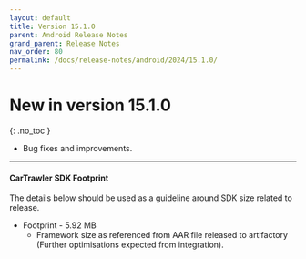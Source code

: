```yaml
---
layout: default
title: Version 15.1.0
parent: Android Release Notes
grand_parent: Release Notes
nav_order: 80
permalink: /docs/release-notes/android/2024/15.1.0/
---
```


# New in version 15.1.0

{: .no_toc }

* Bug fixes and improvements.

---
#### CarTrawler SDK Footprint

The details below should be used as a guideline around SDK size related to release.
* Footprint - 5.92 MB
  * Framework size as referenced from AAR file released to artifactory (Further optimisations expected from integration).
